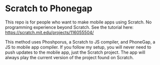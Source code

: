 # Scratch to Phonegap

This repo is for people who want to make mobile apps using Scratch. No programming experience beyond Scratch. See the tutorial here: https://scratch.mit.edu/projects/116055504/

This method uses Phoshporus, a Scratch to JS compiler, and PhoneGap, a JS to mobile app compiler. If you follow my setup, you will never need to push updates to the mobile app, just the Scratch project. The app will always play the current version of the project found on Scratch.
